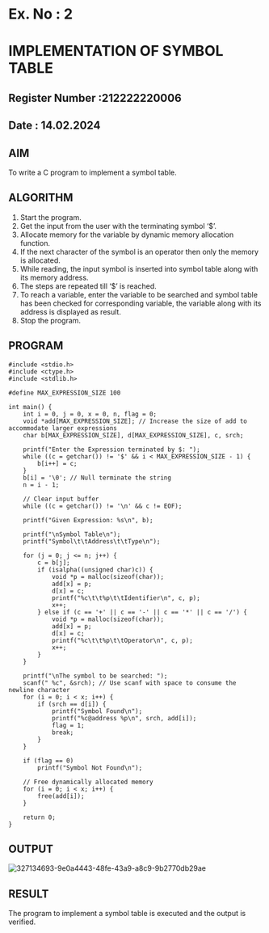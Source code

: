 # Ex. No : 2	
# IMPLEMENTATION OF SYMBOL TABLE 
## Register Number :212222220006
## Date : 14.02.2024

## AIM   
To write a C program to implement a symbol table.

## ALGORITHM
1.	Start the program.
2.	Get the input from the user with the terminating symbol ‘$’.
3.	Allocate memory for the variable by dynamic memory allocation function.
4.	If the next character of the symbol is an operator then only the memory is allocated.
5.	While reading, the input symbol is inserted into symbol table along with its memory address.
6.	The steps are repeated till ‘$’ is reached.
7.	To reach a variable, enter the variable to be searched and symbol table has been checked for corresponding variable, the variable along with its address is displayed as result.
8.	Stop the program. 

## PROGRAM
```
#include <stdio.h>
#include <ctype.h>
#include <stdlib.h>

#define MAX_EXPRESSION_SIZE 100

int main() {
    int i = 0, j = 0, x = 0, n, flag = 0;
    void *add[MAX_EXPRESSION_SIZE]; // Increase the size of add to accommodate larger expressions
    char b[MAX_EXPRESSION_SIZE], d[MAX_EXPRESSION_SIZE], c, srch;

    printf("Enter the Expression terminated by $: ");
    while ((c = getchar()) != '$' && i < MAX_EXPRESSION_SIZE - 1) {
        b[i++] = c;
    }
    b[i] = '\0'; // Null terminate the string
    n = i - 1;

    // Clear input buffer
    while ((c = getchar()) != '\n' && c != EOF);

    printf("Given Expression: %s\n", b);

    printf("\nSymbol Table\n");
    printf("Symbol\t\tAddress\t\tType\n");

    for (j = 0; j <= n; j++) {
        c = b[j];
        if (isalpha((unsigned char)c)) {
            void *p = malloc(sizeof(char));
            add[x] = p;
            d[x] = c;
            printf("%c\t\t%p\t\tIdentifier\n", c, p);
            x++;
        } else if (c == '+' || c == '-' || c == '*' || c == '/') {
            void *p = malloc(sizeof(char));
            add[x] = p;
            d[x] = c;
            printf("%c\t\t%p\t\tOperator\n", c, p);
            x++;
        }
    }

    printf("\nThe symbol to be searched: ");
    scanf(" %c", &srch); // Use scanf with space to consume the newline character
    for (i = 0; i < x; i++) {
        if (srch == d[i]) {
            printf("Symbol Found\n");
            printf("%c@address %p\n", srch, add[i]);
            flag = 1;
            break;
        }
    }

    if (flag == 0)
        printf("Symbol Not Found\n");

    // Free dynamically allocated memory
    for (i = 0; i < x; i++) {
        free(add[i]);
    }

    return 0;
}
```

## OUTPUT 
![327134693-9e0a4443-48fe-43a9-a8c9-9b2770db29ae](https://github.com/Bakkiyalakshmi29/19CS409-Compiler-Design-Lab/assets/119406233/55858ba7-6831-429b-b278-83277beaa720)


## RESULT
The program to implement a symbol table is executed and the output is verified.
